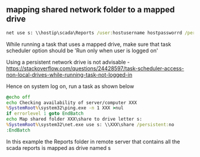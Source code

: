 ## mapping shared network folder to a mapped drive
```bat
net use s: \\hostip\scada\Reports /user:hostusername hostpassworrd /persistent:Yes
```

While running a task that uses a mapped drive, make sure that task scheduler option should be 'Run only when user is logged on'

Using a persistent network drive is not advisable - https://stackoverflow.com/questions/24428597/task-scheduler-access-non-local-drives-while-running-task-not-logged-in

Hence on system log on, run a task as shown below
```bat
@echo off
echo Checking availability of server/computer XXX
%SystemRoot%\system32\ping.exe -n 1 XXX >nul
if errorlevel 1 goto EndBatch
echo Map shared folder XXX\share to drive letter s:
%SystemRoot%\system32\net.exe use s: \\XXX\share /persistent:no
:EndBatch
```

In this example the Reports folder in remote server that contains all the scada reports is mapped as drive named s